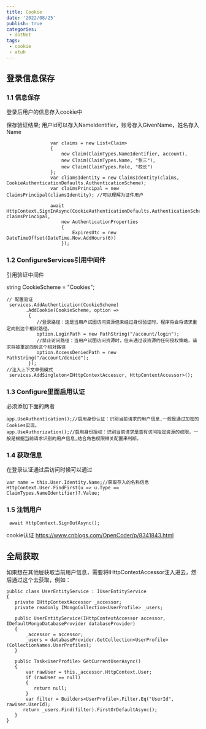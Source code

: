 ```yaml
---
title: Cookie
date: '2022/08/25'
publish: true
categories:
 - dotNet
tags:
 - cookie
 - atuh
---
```

## 登录信息保存

### 1.1 信息保存

登录后用户的信息存入cookie中

保存验证结果; 用户id可以存入NameIdentifier，账号存入GivenName，姓名存入Name

```
 				var claims = new List<Claim>
                {
                    new Claim(ClaimTypes.NameIdentifier, account),
                    new Claim(ClaimTypes.Name, "张三"),
                    new Claim(ClaimTypes.Role, "校长")
                };
                var cliamsIdentity = new ClaimsIdentity(claims, CookieAuthenticationDefaults.AuthenticationScheme);
                var claimsPrincipal = new ClaimsPrincipal(cliamsIdentity); //可以理解为证件用户

                await HttpContext.SignInAsync(CookieAuthenticationDefaults.AuthenticationScheme, claimsPrincipal,
                    new AuthenticationProperties
                    {
                        ExpiresUtc = new DateTimeOffset(DateTime.Now.AddHours(6))
                    });
```

### 1.2 ConfigureServices引用中间件

引用验证中间件

string CookieScheme = "Cookies";

```
// 配置验证
 services.AddAuthentication(CookieScheme)
       .AddCookie(CookieScheme, option =>
        {
           //登录路径：这是当用户试图访问资源但未经过身份验证时，程序将会将请求重定向到这个相对路径。
           option.LoginPath = new PathString("/account/login");  
           //禁止访问路径：当用户试图访问资源时，但未通过该资源的任何授权策略，请求将被重定向到这个相对路径
           option.AccessDeniedPath = new PathString("/account/denied");
        });
//注入上下文单例模式
 services.AddSingleton<IHttpContextAccessor, HttpContextAccessor>();
```

### 1.3 Configure里面启用认证

必须添加下面的两者

```
app.UseAuthentication();//启用身份认证：识别当前请求的用户信息,一般是通过加密的Cookies实现。
app.UseAuthorization();//启用身份授权：识别当前请求是否有访问指定资源的权限，一般是根据当前请求识别的用户信息,结合角色权限相关配置来判断。
```

### 1.4 获取信息

在登录认证通过后访问时候可以通过

```
var name = this.User.Identity.Name;//获取存入的名称信息
HttpContext.User.FindFirst(u => u.Type == ClaimTypes.NameIdentifier)?.Value;
```

### 1.5 注销用户

```
 await HttpContext.SignOutAsync();
```

cookie认证 https://www.cnblogs.com/OpenCoder/p/8341843.html

## 全局获取

如果想在其他层获取当前用户信息，需要将IHttpContextAccessor注入进去，然后通过这个去获取，例如：

```
public class UserEntityService : IUserEntityService
{
   private IHttpContextAccessor _accessor;
   private readonly IMongoCollection<UserProfile> _users;
 
   public UserEntityService(IHttpContextAccessor accessor, IDefaultMongoDatabaseProvider databaseProvider)
   {
       _accessor = accessor;
       _users = databaseProvider.GetCollection<UserProfile>(CollectionNames.UserProfiles);
   }
 
   public Task<UserProfile> GetCurrentUserAsync()
   {
       var rawUser = this._accessor.HttpContext.User;
       if (rawUser == null)
       {
          return null;
       }
       var filter = Builders<UserProfile>.Filter.Eq("UserId", rawUser.UserId);
      return _users.Find(filter).FirstOrDefaultAsync();
   }
}
```

 